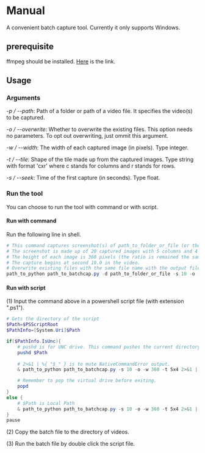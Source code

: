 # Manual

A convenient batch capture tool. Currently it only supports Windows.

## prerequisite

ffmpeg should be installed. [Here](https://ffmpeg.org/download.html) is the link.

## Usage

### Arguments

*-p / --path*: Path of a folder or path of a video file. It specifies the video(s) to be captured.

*-o / --overwrite*: Whether to overwrite the existing files. This option needs no parameters. To opt out overwriting, just ommit this argument.

*-w / --width*: The width of each captured image (in pixels). Type integer.

*-t / --tile*: Shape of the tile made up from the captured images. Type string with format 'cxr' where c stands for columns and r stands for rows.

*-s / --seek*: Time of the first capture (in seconds). Type float.

### Run the tool

You can choose to run the tool with command or with script.

#### Run with command

Run the following line in shell.

```powershell
# This command captures screenshot(s) of path_to_folder_or_file (or the videos under the folder).
# The screenshot is made up of 20 captured images with 5 columns and 4 rows.
# The height of each image is 360 pixels (the ratio is remained the same as the video).
# The capture begins at second 10.0 in the video.
# Overwrite existing files with the same file name with the output files.
path_to_python path_to_batchcap.py -d path_to_folder_or_file -s 10 -o -w 360 -t 5x4
```

#### Run with script

(1) Input the command above in a powershell script file (with extension ".ps1").

```powershell
# Gets the directory of the script
$Path=$PSScriptRoot
$PathInfo=[System.Uri]$Path

if($PathInfo.IsUnc){
    # pushd is for UNC drive. This command pushes the current directory of the batch file to a virtual drive.
    pushd $Path
    
    # 2>&1 | %{ "$_" } is to mute NativeCommandError output.
    & path_to_python path_to_batchcap.py -s 10 -o -w 360 -t 5x4 2>&1 | %{ "$_" }

    # Remember to pop the virtual drive before exiting.
    popd
}
else {
    # $Path is Local Path
    & path_to_python path_to_batchcap.py -s 10 -o -w 360 -t 5x4 2>&1 | %{ "$_" }
}
pause
```

(2) Copy the batch file to the directory of videos.

(3) Run the batch file by double click the script file.
